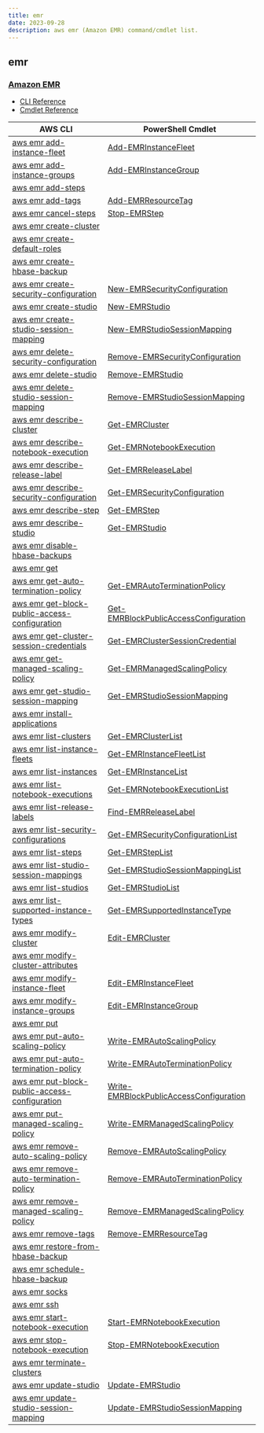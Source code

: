 ```yaml
---
title: emr
date: 2023-09-28
description: aws emr (Amazon EMR) command/cmdlet list.
---
```


## emr

### [Amazon EMR](https://aws.amazon.com/emr/)

* [CLI Reference](https://awscli.amazonaws.com/v2/documentation/api/latest/reference/emr/index.html)
* [Cmdlet Reference](https://docs.aws.amazon.com/powershell/latest/reference/items/Amazon_Elastic_MapReduce_cmdlets.html)

|AWS CLI|PowerShell Cmdlet|
|----|----|
|[aws emr add-instance-fleet](https://awscli.amazonaws.com/v2/documentation/api/latest/reference/emr/add-instance-fleet.html)|[Add-EMRInstanceFleet](https://docs.aws.amazon.com/powershell/latest/reference/items/Add-EMRInstanceFleet.html)|
|[aws emr add-instance-groups](https://awscli.amazonaws.com/v2/documentation/api/latest/reference/emr/add-instance-groups.html)|[Add-EMRInstanceGroup](https://docs.aws.amazon.com/powershell/latest/reference/items/Add-EMRInstanceGroup.html)|
|[aws emr add-steps](https://awscli.amazonaws.com/v2/documentation/api/latest/reference/emr/add-steps.html)||
|[aws emr add-tags](https://awscli.amazonaws.com/v2/documentation/api/latest/reference/emr/add-tags.html)|[Add-EMRResourceTag](https://docs.aws.amazon.com/powershell/latest/reference/items/Add-EMRResourceTag.html)|
|[aws emr cancel-steps](https://awscli.amazonaws.com/v2/documentation/api/latest/reference/emr/cancel-steps.html)|[Stop-EMRStep](https://docs.aws.amazon.com/powershell/latest/reference/items/Stop-EMRStep.html)|
|[aws emr create-cluster](https://awscli.amazonaws.com/v2/documentation/api/latest/reference/emr/create-cluster.html)||
|[aws emr create-default-roles](https://awscli.amazonaws.com/v2/documentation/api/latest/reference/emr/create-default-roles.html)||
|[aws emr create-hbase-backup](https://awscli.amazonaws.com/v2/documentation/api/latest/reference/emr/create-hbase-backup.html)||
|[aws emr create-security-configuration](https://awscli.amazonaws.com/v2/documentation/api/latest/reference/emr/create-security-configuration.html)|[New-EMRSecurityConfiguration](https://docs.aws.amazon.com/powershell/latest/reference/items/New-EMRSecurityConfiguration.html)|
|[aws emr create-studio](https://awscli.amazonaws.com/v2/documentation/api/latest/reference/emr/create-studio.html)|[New-EMRStudio](https://docs.aws.amazon.com/powershell/latest/reference/items/New-EMRStudio.html)|
|[aws emr create-studio-session-mapping](https://awscli.amazonaws.com/v2/documentation/api/latest/reference/emr/create-studio-session-mapping.html)|[New-EMRStudioSessionMapping](https://docs.aws.amazon.com/powershell/latest/reference/items/New-EMRStudioSessionMapping.html)|
|[aws emr delete-security-configuration](https://awscli.amazonaws.com/v2/documentation/api/latest/reference/emr/delete-security-configuration.html)|[Remove-EMRSecurityConfiguration](https://docs.aws.amazon.com/powershell/latest/reference/items/Remove-EMRSecurityConfiguration.html)|
|[aws emr delete-studio](https://awscli.amazonaws.com/v2/documentation/api/latest/reference/emr/delete-studio.html)|[Remove-EMRStudio](https://docs.aws.amazon.com/powershell/latest/reference/items/Remove-EMRStudio.html)|
|[aws emr delete-studio-session-mapping](https://awscli.amazonaws.com/v2/documentation/api/latest/reference/emr/delete-studio-session-mapping.html)|[Remove-EMRStudioSessionMapping](https://docs.aws.amazon.com/powershell/latest/reference/items/Remove-EMRStudioSessionMapping.html)|
|[aws emr describe-cluster](https://awscli.amazonaws.com/v2/documentation/api/latest/reference/emr/describe-cluster.html)|[Get-EMRCluster](https://docs.aws.amazon.com/powershell/latest/reference/items/Get-EMRCluster.html)|
|[aws emr describe-notebook-execution](https://awscli.amazonaws.com/v2/documentation/api/latest/reference/emr/describe-notebook-execution.html)|[Get-EMRNotebookExecution](https://docs.aws.amazon.com/powershell/latest/reference/items/Get-EMRNotebookExecution.html)|
|[aws emr describe-release-label](https://awscli.amazonaws.com/v2/documentation/api/latest/reference/emr/describe-release-label.html)|[Get-EMRReleaseLabel](https://docs.aws.amazon.com/powershell/latest/reference/items/Get-EMRReleaseLabel.html)|
|[aws emr describe-security-configuration](https://awscli.amazonaws.com/v2/documentation/api/latest/reference/emr/describe-security-configuration.html)|[Get-EMRSecurityConfiguration](https://docs.aws.amazon.com/powershell/latest/reference/items/Get-EMRSecurityConfiguration.html)|
|[aws emr describe-step](https://awscli.amazonaws.com/v2/documentation/api/latest/reference/emr/describe-step.html)|[Get-EMRStep](https://docs.aws.amazon.com/powershell/latest/reference/items/Get-EMRStep.html)|
|[aws emr describe-studio](https://awscli.amazonaws.com/v2/documentation/api/latest/reference/emr/describe-studio.html)|[Get-EMRStudio](https://docs.aws.amazon.com/powershell/latest/reference/items/Get-EMRStudio.html)|
|[aws emr disable-hbase-backups](https://awscli.amazonaws.com/v2/documentation/api/latest/reference/emr/disable-hbase-backups.html)||
|[aws emr get](https://awscli.amazonaws.com/v2/documentation/api/latest/reference/emr/get.html)||
|[aws emr get-auto-termination-policy](https://awscli.amazonaws.com/v2/documentation/api/latest/reference/emr/get-auto-termination-policy.html)|[Get-EMRAutoTerminationPolicy](https://docs.aws.amazon.com/powershell/latest/reference/items/Get-EMRAutoTerminationPolicy.html)|
|[aws emr get-block-public-access-configuration](https://awscli.amazonaws.com/v2/documentation/api/latest/reference/emr/get-block-public-access-configuration.html)|[Get-EMRBlockPublicAccessConfiguration](https://docs.aws.amazon.com/powershell/latest/reference/items/Get-EMRBlockPublicAccessConfiguration.html)|
|[aws emr get-cluster-session-credentials](https://awscli.amazonaws.com/v2/documentation/api/latest/reference/emr/get-cluster-session-credentials.html)|[Get-EMRClusterSessionCredential](https://docs.aws.amazon.com/powershell/latest/reference/items/Get-EMRClusterSessionCredential.html)|
|[aws emr get-managed-scaling-policy](https://awscli.amazonaws.com/v2/documentation/api/latest/reference/emr/get-managed-scaling-policy.html)|[Get-EMRManagedScalingPolicy](https://docs.aws.amazon.com/powershell/latest/reference/items/Get-EMRManagedScalingPolicy.html)|
|[aws emr get-studio-session-mapping](https://awscli.amazonaws.com/v2/documentation/api/latest/reference/emr/get-studio-session-mapping.html)|[Get-EMRStudioSessionMapping](https://docs.aws.amazon.com/powershell/latest/reference/items/Get-EMRStudioSessionMapping.html)|
|[aws emr install-applications](https://awscli.amazonaws.com/v2/documentation/api/latest/reference/emr/install-applications.html)||
|[aws emr list-clusters](https://awscli.amazonaws.com/v2/documentation/api/latest/reference/emr/list-clusters.html)|[Get-EMRClusterList](https://docs.aws.amazon.com/powershell/latest/reference/items/Get-EMRClusterList.html)|
|[aws emr list-instance-fleets](https://awscli.amazonaws.com/v2/documentation/api/latest/reference/emr/list-instance-fleets.html)|[Get-EMRInstanceFleetList](https://docs.aws.amazon.com/powershell/latest/reference/items/Get-EMRInstanceFleetList.html)|
|[aws emr list-instances](https://awscli.amazonaws.com/v2/documentation/api/latest/reference/emr/list-instances.html)|[Get-EMRInstanceList](https://docs.aws.amazon.com/powershell/latest/reference/items/Get-EMRInstanceList.html)|
|[aws emr list-notebook-executions](https://awscli.amazonaws.com/v2/documentation/api/latest/reference/emr/list-notebook-executions.html)|[Get-EMRNotebookExecutionList](https://docs.aws.amazon.com/powershell/latest/reference/items/Get-EMRNotebookExecutionList.html)|
|[aws emr list-release-labels](https://awscli.amazonaws.com/v2/documentation/api/latest/reference/emr/list-release-labels.html)|[Find-EMRReleaseLabel](https://docs.aws.amazon.com/powershell/latest/reference/items/Find-EMRReleaseLabel.html)|
|[aws emr list-security-configurations](https://awscli.amazonaws.com/v2/documentation/api/latest/reference/emr/list-security-configurations.html)|[Get-EMRSecurityConfigurationList](https://docs.aws.amazon.com/powershell/latest/reference/items/Get-EMRSecurityConfigurationList.html)|
|[aws emr list-steps](https://awscli.amazonaws.com/v2/documentation/api/latest/reference/emr/list-steps.html)|[Get-EMRStepList](https://docs.aws.amazon.com/powershell/latest/reference/items/Get-EMRStepList.html)|
|[aws emr list-studio-session-mappings](https://awscli.amazonaws.com/v2/documentation/api/latest/reference/emr/list-studio-session-mappings.html)|[Get-EMRStudioSessionMappingList](https://docs.aws.amazon.com/powershell/latest/reference/items/Get-EMRStudioSessionMappingList.html)|
|[aws emr list-studios](https://awscli.amazonaws.com/v2/documentation/api/latest/reference/emr/list-studios.html)|[Get-EMRStudioList](https://docs.aws.amazon.com/powershell/latest/reference/items/Get-EMRStudioList.html)|
|[aws emr list-supported-instance-types](https://awscli.amazonaws.com/v2/documentation/api/latest/reference/emr/list-supported-instance-types.html)|[Get-EMRSupportedInstanceType](https://docs.aws.amazon.com/powershell/latest/reference/items/Get-EMRSupportedInstanceType.html)|
|[aws emr modify-cluster](https://awscli.amazonaws.com/v2/documentation/api/latest/reference/emr/modify-cluster.html)|[Edit-EMRCluster](https://docs.aws.amazon.com/powershell/latest/reference/items/Edit-EMRCluster.html)|
|[aws emr modify-cluster-attributes](https://awscli.amazonaws.com/v2/documentation/api/latest/reference/emr/modify-cluster-attributes.html)||
|[aws emr modify-instance-fleet](https://awscli.amazonaws.com/v2/documentation/api/latest/reference/emr/modify-instance-fleet.html)|[Edit-EMRInstanceFleet](https://docs.aws.amazon.com/powershell/latest/reference/items/Edit-EMRInstanceFleet.html)|
|[aws emr modify-instance-groups](https://awscli.amazonaws.com/v2/documentation/api/latest/reference/emr/modify-instance-groups.html)|[Edit-EMRInstanceGroup](https://docs.aws.amazon.com/powershell/latest/reference/items/Edit-EMRInstanceGroup.html)|
|[aws emr put](https://awscli.amazonaws.com/v2/documentation/api/latest/reference/emr/put.html)||
|[aws emr put-auto-scaling-policy](https://awscli.amazonaws.com/v2/documentation/api/latest/reference/emr/put-auto-scaling-policy.html)|[Write-EMRAutoScalingPolicy](https://docs.aws.amazon.com/powershell/latest/reference/items/Write-EMRAutoScalingPolicy.html)|
|[aws emr put-auto-termination-policy](https://awscli.amazonaws.com/v2/documentation/api/latest/reference/emr/put-auto-termination-policy.html)|[Write-EMRAutoTerminationPolicy](https://docs.aws.amazon.com/powershell/latest/reference/items/Write-EMRAutoTerminationPolicy.html)|
|[aws emr put-block-public-access-configuration](https://awscli.amazonaws.com/v2/documentation/api/latest/reference/emr/put-block-public-access-configuration.html)|[Write-EMRBlockPublicAccessConfiguration](https://docs.aws.amazon.com/powershell/latest/reference/items/Write-EMRBlockPublicAccessConfiguration.html)|
|[aws emr put-managed-scaling-policy](https://awscli.amazonaws.com/v2/documentation/api/latest/reference/emr/put-managed-scaling-policy.html)|[Write-EMRManagedScalingPolicy](https://docs.aws.amazon.com/powershell/latest/reference/items/Write-EMRManagedScalingPolicy.html)|
|[aws emr remove-auto-scaling-policy](https://awscli.amazonaws.com/v2/documentation/api/latest/reference/emr/remove-auto-scaling-policy.html)|[Remove-EMRAutoScalingPolicy](https://docs.aws.amazon.com/powershell/latest/reference/items/Remove-EMRAutoScalingPolicy.html)|
|[aws emr remove-auto-termination-policy](https://awscli.amazonaws.com/v2/documentation/api/latest/reference/emr/remove-auto-termination-policy.html)|[Remove-EMRAutoTerminationPolicy](https://docs.aws.amazon.com/powershell/latest/reference/items/Remove-EMRAutoTerminationPolicy.html)|
|[aws emr remove-managed-scaling-policy](https://awscli.amazonaws.com/v2/documentation/api/latest/reference/emr/remove-managed-scaling-policy.html)|[Remove-EMRManagedScalingPolicy](https://docs.aws.amazon.com/powershell/latest/reference/items/Remove-EMRManagedScalingPolicy.html)|
|[aws emr remove-tags](https://awscli.amazonaws.com/v2/documentation/api/latest/reference/emr/remove-tags.html)|[Remove-EMRResourceTag](https://docs.aws.amazon.com/powershell/latest/reference/items/Remove-EMRResourceTag.html)|
|[aws emr restore-from-hbase-backup](https://awscli.amazonaws.com/v2/documentation/api/latest/reference/emr/restore-from-hbase-backup.html)||
|[aws emr schedule-hbase-backup](https://awscli.amazonaws.com/v2/documentation/api/latest/reference/emr/schedule-hbase-backup.html)||
|[aws emr socks](https://awscli.amazonaws.com/v2/documentation/api/latest/reference/emr/socks.html)||
|[aws emr ssh](https://awscli.amazonaws.com/v2/documentation/api/latest/reference/emr/ssh.html)||
|[aws emr start-notebook-execution](https://awscli.amazonaws.com/v2/documentation/api/latest/reference/emr/start-notebook-execution.html)|[Start-EMRNotebookExecution](https://docs.aws.amazon.com/powershell/latest/reference/items/Start-EMRNotebookExecution.html)|
|[aws emr stop-notebook-execution](https://awscli.amazonaws.com/v2/documentation/api/latest/reference/emr/stop-notebook-execution.html)|[Stop-EMRNotebookExecution](https://docs.aws.amazon.com/powershell/latest/reference/items/Stop-EMRNotebookExecution.html)|
|[aws emr terminate-clusters](https://awscli.amazonaws.com/v2/documentation/api/latest/reference/emr/terminate-clusters.html)||
|[aws emr update-studio](https://awscli.amazonaws.com/v2/documentation/api/latest/reference/emr/update-studio.html)|[Update-EMRStudio](https://docs.aws.amazon.com/powershell/latest/reference/items/Update-EMRStudio.html)|
|[aws emr update-studio-session-mapping](https://awscli.amazonaws.com/v2/documentation/api/latest/reference/emr/update-studio-session-mapping.html)|[Update-EMRStudioSessionMapping](https://docs.aws.amazon.com/powershell/latest/reference/items/Update-EMRStudioSessionMapping.html)|

